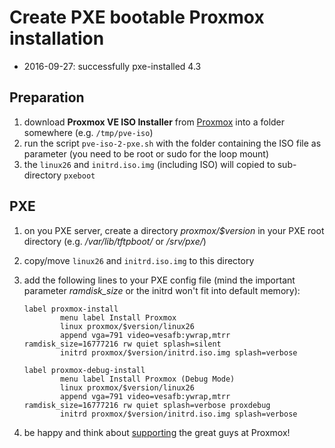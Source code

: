 # Create PXE bootable Proxmox installation

* 2016-09-27: successfully pxe-installed 4.3

## Preparation

1. download **Proxmox VE ISO Installer** from [Proxmox](http://proxmox.com/downloads) into a folder somewhere (e.g. ```/tmp/pve-iso```)
2. run the script ```pve-iso-2-pxe.sh``` with the folder containing the ISO file as parameter (you need to be root or sudo for the loop mount)
3. the ```linux26``` and ```initrd.iso.img``` (including ISO) will copied to sub-directory ```pxeboot```

## PXE

1. on you PXE server, create a directory *proxmox/$version* in your PXE root directory (e.g. */var/lib/tftpboot/* or */srv/pxe/*)
2. copy/move ```linux26``` and ```initrd.iso.img``` to this directory
3. add the following lines to your PXE config file (mind the important parameter *ramdisk_size* or the initrd won't fit into default memory):

    ```
    label proxmox-install
            menu label Install Proxmox
            linux proxmox/$version/linux26
            append vga=791 video=vesafb:ywrap,mtrr ramdisk_size=16777216 rw quiet splash=silent
            initrd proxmox/$version/initrd.iso.img splash=verbose
    
    label proxmox-debug-install
            menu label Install Proxmox (Debug Mode)
            linux proxmox/$version/linux26
            append vga=791 video=vesafb:ywrap,mtrr ramdisk_size=16777216 rw quiet splash=verbose proxdebug
            initrd proxmox/$version/initrd.iso.img splash=verbose
    ```

4. be happy and think about [supporting](http://proxmox.com/proxmox-ve/support) the great guys at Proxmox!
